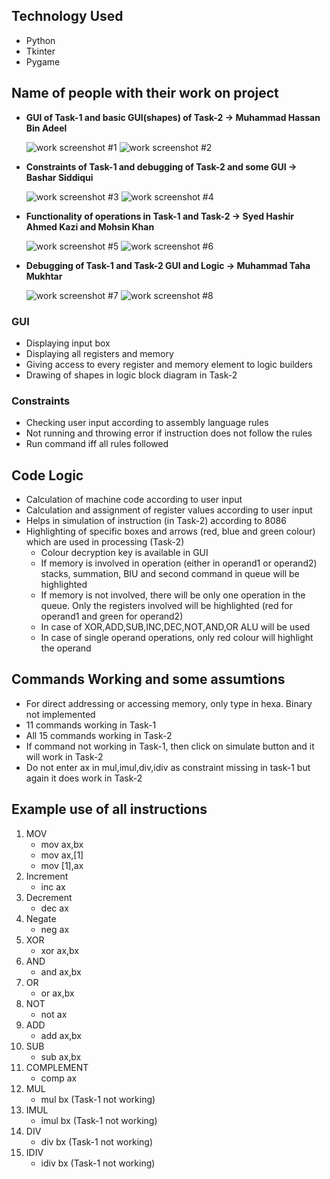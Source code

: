 ## Technology Used
- Python 
- Tkinter 
- Pygame



## Name of people with their work on project
- **GUI of Task-1 and basic GUI(shapes) of Task-2 -> Muhammad Hassan Bin Adeel**

    ![work screenshot #1](mhba.png)
    ![work screenshot #2](mhba2.png)

- **Constraints of Task-1 and debugging of Task-2 and some GUI -> Bashar Siddiqui**

    ![work screenshot #3](bashar1.jpeg)
    ![work screenshot #4](bashar2.jpeg)

- **Functionality of operations in Task-1 and Task-2 -> Syed Hashir Ahmed Kazi and Mohsin Khan**

    ![work screenshot #5](hashir_mohsin.png)
    ![work screenshot #6](hashir_mohsin2.jpeg)


- **Debugging of Task-1 and Task-2 GUI and Logic -> Muhammad Taha Mukhtar**

    ![work screenshot #7](taha1.jpeg)
    ![work screenshot #8](taha2.jpeg)

### GUI
- Displaying input box
- Displaying all registers and memory
- Giving access to every register and memory element to logic builders
- Drawing of shapes in logic block diagram in Task-2

### Constraints
- Checking user input according to assembly language rules
- Not running and throwing error if instruction does not follow the rules
- Run command iff all rules followed

## Code Logic
- Calculation of machine code according to user input
- Calculation and assignment of register values according to user input
- Helps in simulation of instruction (in Task-2) according to 8086
- Highlighting of specific boxes and arrows (red, blue and green colour) which are used in processing (Task-2)
    - Colour decryption key is available in GUI
    - If memory is involved in operation (either in operand1 or operand2) stacks, summation, BIU and second command in queue will be highlighted
    - If memory is not involved, there will be only one operation in the queue. Only the registers involved will be highlighted (red for operand1 and green for operand2)
    - In case of XOR,ADD,SUB,INC,DEC,NOT,AND,OR ALU will be used
    - In case of single operand operations, only red colour will highlight the operand

## Commands Working and some assumtions
- For direct addressing or accessing memory, only type in hexa. Binary not implemented
- 11 commands working in Task-1
- All 15 commands working in Task-2
- If command not working in Task-1, then click on simulate button and it will work in Task-2
- Do not enter ax in mul,imul,div,idiv as constraint missing in task-1 but again it does work in Task-2

## Example use of all instructions
1. MOV 
    - mov ax,bx
    - mov ax,[1]
    - mov [1],ax
2. Increment 
    - inc ax
3. Decrement 
    - dec ax
4. Negate
    - neg ax
5. XOR
    - xor ax,bx
6. AND
    - and ax,bx
7. OR
    - or ax,bx
8. NOT
    - not ax
9. ADD
    - add ax,bx
10. SUB
    - sub ax,bx
11. COMPLEMENT
    - comp ax
12. MUL
    - mul bx (Task-1 not working)
13. IMUL
    - imul bx (Task-1 not working)
14. DIV
    - div bx (Task-1 not working)
15. IDIV
    - idiv bx (Task-1 not working)

